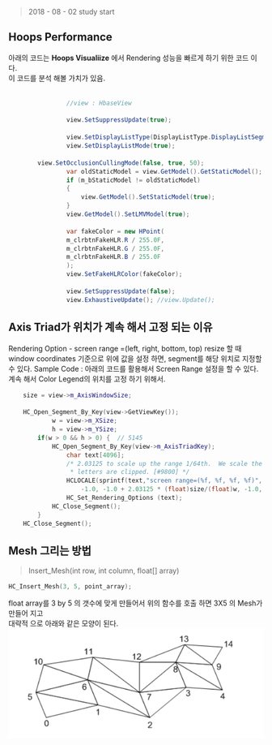 ﻿> 2018 - 08 - 02 study start

## Hoops Performance

아래의 코드는 **Hoops Visualiize** 에서 Rendering 성능을 빠르게 하기 위한 코드 이다.</br>
이 코드를 분석 해볼 가치가 있음.

```cs

				//view : HbaseView
                
                view.SetSuppressUpdate(true);
                
                view.SetDisplayListType(DisplayListType.DisplayListSegment);
                view.SetDisplayListMode(true);

		view.SetOcclusionCullingMode(false, true, 50);
                var oldStaticModel = view.GetModel().GetStaticModel();
            	if (m_bStaticModel != oldStaticModel)
            	{
                	view.GetModel().SetStaticModel(true);
            	}
                view.GetModel().SetLMVModel(true);
                
                var fakeColor = new HPoint(
                m_clrbtnFakeHLR.R / 255.0F,
                m_clrbtnFakeHLR.G / 255.0F,
                m_clrbtnFakeHLR.B / 255.0F
            	);
            	view.SetFakeHLRColor(fakeColor);
                
                view.SetSuppressUpdate(false);
                view.ExhaustiveUpdate(); //view.Update();
```

## Axis Triad가 위치가 계속 해서 고정 되는 이유

Rendering Option - screen range =(left, right, bottom, top)
resize 할 때 window coordinates 기준으로 위에 값을 설정 하면, segment를 해당 위치로 지정할 수 있다.
Sample Code : 아래의 코드를 활용해서 Screen Range 설정을 할 수 있다. 계속 해서 Color Legend의 위치를 고정 하기 위해서.
```cpp
	size = view->m_AxisWindowSize;

	HC_Open_Segment_By_Key(view->GetViewKey());
			w = view->m_XSize;
			h = view->m_YSize;		
		if(w > 0 && h > 0) {  // 5145
			HC_Open_Segment_By_Key(view->m_AxisTriadKey);
				char text[4096];
				/* 2.03125 to scale up the range 1/64th.  We scale the axis triad down 1/64th to make sure none of the
				 * letters are clipped. [#9800] */
				HCLOCALE(sprintf(text,"screen range=(%f, %f, %f, %f)",
					-1.0, -1.0 + 2.03125 * (float)size/(float)w, -1.0, -1.0 + 2.03125 * (float)size/(float)h));
				HC_Set_Rendering_Options (text);
			HC_Close_Segment();
		}
	HC_Close_Segment();
```

## Mesh 그리는 방법
> Insert_Mesh(int row, int column, float[] array)

```cpp
HC_Insert_Mesh(3, 5, point_array);
```
float array를 3 by 5 의 갯수에 맞게 만들어서 위의 함수를 호출 하면 3X5 의 Mesh가 만들어 지고</br>
대략적 으로 아래와 같은 모양이 된다.
![MeshImage](./Image/meshArrayImg.png)

